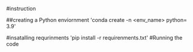 #instruction


##creating a Python enviornment
'conda create -n <env_name> python= 3.9'

#insatalling requrinments
'pip install -r requirenments.txt'
#Running the code
